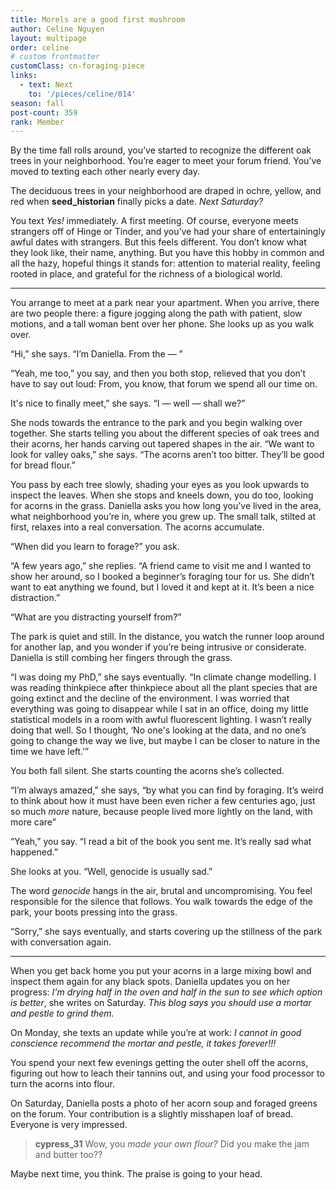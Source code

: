 ```yaml
---
title: Morels are a good first mushroom
author: Celine Nguyen
layout: multipage
order: celine
# custom frontmatter
customClass: cn-foraging-piece
links:
  - text: Next
    to: '/pieces/celine/014'
season: fall
post-count: 359
rank: Member
---
```


By the time fall rolls around, you’ve started to recognize the different oak trees in your neighborhood. You’re eager to meet your forum friend. You’ve moved to texting each other nearly every day.

The deciduous trees in your neighborhood are draped in ochre, yellow, and red when **seed_historian** finally picks a date. *Next Saturday?*

You text *Yes!* immediately. A first meeting. Of course, everyone meets strangers off of Hinge or Tinder, and you’ve had your share of entertainingly awful dates with strangers. But this feels different. You don’t know what they look like, their name, anything. But you have this hobby in common and all the hazy, hopeful things it stands for: attention to material reality, feeling rooted in place, and grateful for the richness of a biological world.

---

You arrange to meet at a park near your apartment. When you arrive, there are two people there: a figure jogging along the path with patient, slow motions, and a tall woman bent over her phone. She looks up as you walk over.

“Hi,” she says. “I’m Daniella. From the — ”

“Yeah, me too,” you say, and then you both stop, relieved that you don’t have to say out loud: From, you know, that forum we spend all our time on.

It's nice to finally meet,” she says. “I — well — shall we?”

She nods towards the entrance to the park and you begin walking over together. She starts telling you about the different species of oak trees and their acorns, her hands carving out tapered shapes in the air. “We want to look for valley oaks,” she says. “The acorns aren’t too bitter. They’ll be good for bread flour.”

You pass by each tree slowly, shading your eyes as you look upwards to inspect the leaves. When she stops and kneels down, you do too, looking for acorns in the grass. Daniella asks you how long you’ve lived in the area, what neighborhood you’re in, where you grew up. The small talk, stilted at first, relaxes into a real conversation. The acorns accumulate.

“When did you learn to forage?” you ask.

“A few years ago,” she replies. “A friend came to visit me and I wanted to show her around, so I booked a beginner’s foraging tour for us. She didn’t want to eat anything we found, but I loved it and kept at it. It’s been a nice distraction.”

“What are you distracting yourself from?”

The park is quiet and still. In the distance, you watch the runner loop around for another lap, and you wonder if you’re being intrusive or considerate. Daniella is still combing her fingers through the grass.

“I was doing my PhD,” she says eventually. “In climate change modelling. I was reading thinkpiece after thinkpiece about all the plant species that are going extinct and the decline of the environment. I was worried that everything was going to disappear while I sat in an office, doing my little statistical models in a room with awful fluorescent lighting. I wasn’t really doing that well. So I thought, ‘No one's looking at the data, and no one’s going to change the way we live, but maybe I can be closer to nature in the time we have left.’”

You both fall silent. She starts counting the acorns she’s collected.

“I’m always amazed,” she says, “by what you can find by foraging. It’s weird to think about how it must have been even richer a few centuries ago, just so much *more* nature, because people lived more lightly on the land, with more care”

“Yeah,” you say. “I read a bit of the book you sent me. It’s really sad what happened.”

She looks at you. “Well, genocide is usually sad.”

The word *genocide* hangs in the air, brutal and uncompromising. You feel responsible for the silence that follows. You walk towards the edge of the park, your boots pressing into the grass.

“Sorry,” she says eventually, and starts covering up the stillness of the park with conversation again.

---

When you get back home you put your acorns in a large mixing bowl and inspect them again for any black spots. Daniella updates you on her progress: *I'm drying half in the oven and half in the sun to see which option is better*, she writes on Saturday. *This blog says you should use a mortar and pestle to grind them.*

On Monday, she texts an update while you’re at work: *I cannot in good conscience recommend the mortar and pestle, it takes forever!!!*

You spend your next few evenings getting the outer shell off the acorns, figuring out how to leach their tannins out, and using your food processor to turn the acorns into flour.

On Saturday, Daniella posts a photo of her acorn soup and foraged greens on the forum. Your contribution is a slightly misshapen loaf of bread. Everyone is very impressed.

> **cypress_31** Wow, you *made your own flour?* Did you make the jam and butter too??

Maybe next time, you think. The praise is going to your head.
